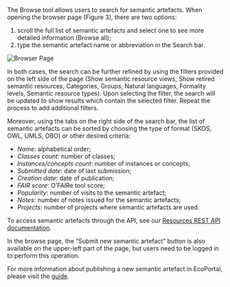 The Browse tool allows users to search for semantic artefacts. When opening the browser page (Figure 3), there are two options:
1. scroll the full list of semantic artefacts and select one to see more detailed information (Browse all);
2. type the semantic artefact name or abbreviation in the Search bar.

![Browser Page]({{site.figures_link}}/{{page.portal}}/Figure3.png)

In both cases, the search can be further refined by using the filters provided on the left side of the page (Show semantic resource views, Show retired semantic resources, Categories, Groups, Natural languages, Formality levels, Semantic resource types). Upon selecting the filter, the search will be updated to show results which contain the selected filter. Repeat the process to add additional filters.

Moreover, using the tabs on the right side of the search bar, the list of semantic artefacts can be sorted by choosing the type of format (SKOS, OWL, UMLS, OBO) or other desired criteria:

- _Name_: alphabetical order;
- _Classes count_: number of classes;
- _Instances/concepts count_: number of instances or concepts;
- _Submitted date_: date of last submission;
- _Creation date_: date of publication;
- _FAIR score_: O’FAIRe tool score;
- _Popularity_: number of visits to the semantic artefact;
- _Notes_: number of notes issued for the semantic artefacts;
- _Projects_: number of projects where semantic artefacts are used.

To access semantic artefacts through the API, see our [Resources REST API documentation]().

In the browse page, the “Submit new semantic artefact” button is also available on the upper-left part of the page, but users need to be logged in to perform this operation.

For more information about publishing a new semantic artefact in EcoPortal, please visit the [guide]().


